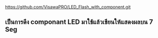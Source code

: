 https://github.com/VisawaPRO/LED_Flash_with_component.git

## เป็นการดึง componant LED มาใช้แล้วเขียนให้แสดงผลบน 7 Seg

